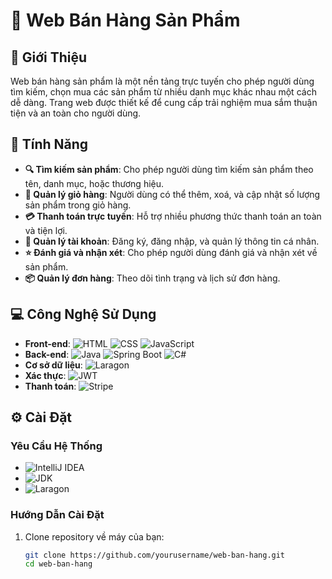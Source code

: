# 🛒 Web Bán Hàng Sản Phẩm

## 🎯 Giới Thiệu

Web bán hàng sản phẩm là một nền tảng trực tuyến cho phép người dùng tìm kiếm, chọn mua các sản phẩm từ nhiều danh mục khác nhau một cách dễ dàng. Trang web được thiết kế để cung cấp trải nghiệm mua sắm thuận tiện và an toàn cho người dùng.

## 🌟 Tính Năng

- **🔍 Tìm kiếm sản phẩm**: Cho phép người dùng tìm kiếm sản phẩm theo tên, danh mục, hoặc thương hiệu.
- **🛒 Quản lý giỏ hàng**: Người dùng có thể thêm, xoá, và cập nhật số lượng sản phẩm trong giỏ hàng.
- **💳 Thanh toán trực tuyến**: Hỗ trợ nhiều phương thức thanh toán an toàn và tiện lợi.
- **👤 Quản lý tài khoản**: Đăng ký, đăng nhập, và quản lý thông tin cá nhân.
- **⭐ Đánh giá và nhận xét**: Cho phép người dùng đánh giá và nhận xét về sản phẩm.
- **📦 Quản lý đơn hàng**: Theo dõi tình trạng và lịch sử đơn hàng.

## 💻 Công Nghệ Sử Dụng

- **Front-end**: ![HTML](https://img.shields.io/badge/HTML-5-orange) ![CSS](https://img.shields.io/badge/CSS-3-blue) ![JavaScript](https://img.shields.io/badge/JavaScript-ES6-yellow)
- **Back-end**: ![Java](https://img.shields.io/badge/Java-11-blue) ![Spring Boot](https://img.shields.io/badge/Spring%20Boot-2.3-green) ![C#](https://img.shields.io/badge/C%23-8.0-blue)
- **Cơ sở dữ liệu**: ![Laragon](https://img.shields.io/badge/Laragon-4.0-green)
- **Xác thực**: ![JWT](https://img.shields.io/badge/JWT-JSON%20Web%20Tokens-green)
- **Thanh toán**: ![Stripe](https://img.shields.io/badge/Stripe-API-blue)

## ⚙️ Cài Đặt

### Yêu Cầu Hệ Thống

- ![IntelliJ IDEA](https://img.shields.io/badge/IntelliJ-IDEA-red)
- ![JDK](https://img.shields.io/badge/JDK-11-blue)
- ![Laragon](https://img.shields.io/badge/Laragon-4.0-green)

### Hướng Dẫn Cài Đặt

1. Clone repository về máy của bạn:
   ```sh
   git clone https://github.com/yourusername/web-ban-hang.git
   cd web-ban-hang
